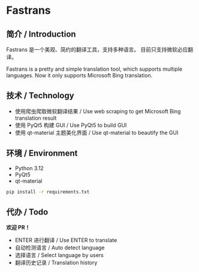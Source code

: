 # Fastrans

## 简介 / Introduction

Fastrans 是一个美观、简约的翻译工具，支持多种语言。
目前只支持微软必应翻译。

Fastrans is a pretty and simple translation tool, which supports multiple languages.
Now it only supports Microsoft Bing translation.

## 技术 / Technology

- 使用爬虫爬取微软翻译结果 / Use web scraping to get Microsoft Bing translation result
- 使用 PyQt5 构建 GUI / Use PyQt5 to build GUI
- 使用 qt-material 主题美化界面 / Use qt-material to beautify the GUI

## 环境 / Environment

- Python 3.12
- PyQt5
- qt-material

```cmd
pip install -r requirements.txt
```

## 代办 / Todo

**欢迎 PR！**

- ENTER 进行翻译 / Use ENTER to translate
- 自动检测语言 / Auto detect language
- 选择语言 / Select language by users
- 翻译历史记录 / Translation history